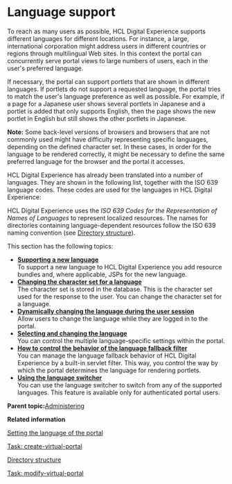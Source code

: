 # Language support 

To reach as many users as possible, HCL Digital Experience supports different languages for different locations. For instance, a large, international corporation might address users in different countries or regions through multilingual Web sites. In this context the portal can concurrently serve portal views to large numbers of users, each in the user's preferred language.

If necessary, the portal can support portlets that are shown in different languages. If portlets do not support a requested language, the portal tries to match the user's language preference as well as possible. For example, if a page for a Japanese user shows several portlets in Japanese and a portlet is added that only supports English, then the page shows the new portlet in English but still shows the other portlets in Japanese.

**Note:** Some back-level versions of browsers and browsers that are not commonly used might have difficulty representing specific languages, depending on the defined character set. In these cases, in order for the language to be rendered correctly, it might be necessary to define the same preferred language for the browser and the portal it accesses.

HCL Digital Experience has already been translated into a number of languages. They are shown in the following list, together with the ISO 639 language codes. These codes are used for the languages in HCL Digital Experience:

HCL Digital Experience uses the *ISO 639 Codes for the Representation of Names of Languages* to represent localized resources. The names for directories containing language-dependent resources follow the ISO 639 naming convention \(see [Directory structure](../reference/wpsdirstr.md)\).

This section has the following topics:

-   **[Supporting a new language ](../admin-system/adsuplang_new.md)**  
To support a new language to HCL Digital Experience you add resource bundles and, where applicable, JSPs for the new language.
-   **[Changing the character set for a language ](../admin-system/adchgchar.md)**  
The character set is stored in the database. This is the character set used for the response to the user. You can change the character set for a language.
-   **[Dynamically changing the language during the user session ](../admin-system/adchglang_dynamic.md)**  
Allow users to change the language while they are logged in to the portal.
-   **[Selecting and changing the language ](../admin-system/adsuplang.md)**  
You can control the multiple language-specific settings within the portal.
-   **[How to control the behavior of the language fallback filter ](../admin-system/adlangflt.md)**  
You can manage the language fallback behavior of HCL Digital Experience by a built-in servlet filter. This way, you control the way by which the portal determines the language for rendering portlets.
-   **[Using the language switcher ](../admin-system/lang_switch.md)**  
You can use the language switcher to switch from any of the supported languages. This feature is available only for authenticated portal users.

**Parent topic:**[Administering ](../admin-system/administering_parent.md)

**Related information**  


[Setting the language of the portal ](../admin-system/adlang.md)

[Task: create-virtual-portal ](../admin-system/advp_cfgtsk_create.md)

[Directory structure ](../reference/wpsdirstr.md)

[Task: modify-virtual-portal ](../admin-system/advp_cfgtsk_modify.md)

